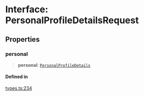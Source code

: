 # Interface: PersonalProfileDetailsRequest

## Properties

### personal

> **personal**: [`PersonalProfileDetails`](/docs/packages/SDK/interfaces/PersonalProfileDetails.md)

#### Defined in

[types.ts:234](https://github.com/monerium/js-monorepo/blob/main/packages/sdk/src/types.ts#L234)
